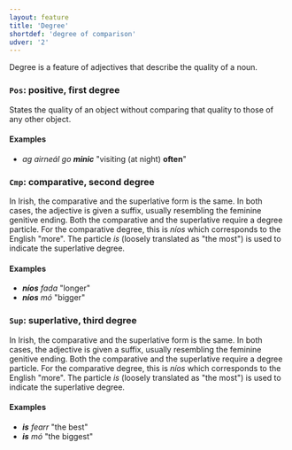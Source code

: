 ```yaml
---
layout: feature
title: 'Degree'
shortdef: 'degree of comparison'
udver: '2'
---
```


Degree is a feature of adjectives that describe the quality of a noun.

### <a name="Pos">`Pos`</a>: positive, first degree

States the quality of an object without comparing that quality to those of any other object.

#### Examples

* _ag airneál go <b>minic</b>_ "visiting (at night) <b>often</b>"


### <a name="Cmp">`Cmp`</a>: comparative, second degree

In Irish, the comparative and the superlative form is the same. In both cases, the adjective is given a suffix, usually resembling the feminine genitive ending. Both the comparative and the superlative require a degree particle. For the comparative degree, this is _níos_ which corresponds to the English "more". The particle _is_ (loosely translated as "the most") is used to indicate the superlative degree.

#### Examples

* _<b>níos</b> fada_ "longer"
* _<b>níos</b> mó_ "bigger"

### <a name="Sup">`Sup`</a>: superlative, third degree

In Irish, the comparative and the superlative form is the same. In both cases, the adjective is given a suffix, usually resembling the feminine genitive ending. Both the comparative and the superlative require a degree particle. For the comparative degree, this is _níos_ which corresponds to the English "more". The particle _is_ (loosely translated as "the most") is used to indicate the superlative degree.

#### Examples

* _<b>is</b> fearr_ "the best"
* _<b>is</b> mó_ "the biggest"

<!-- Interlanguage links updated Po 6. listopadu 2023, 21:41:41 CET -->
